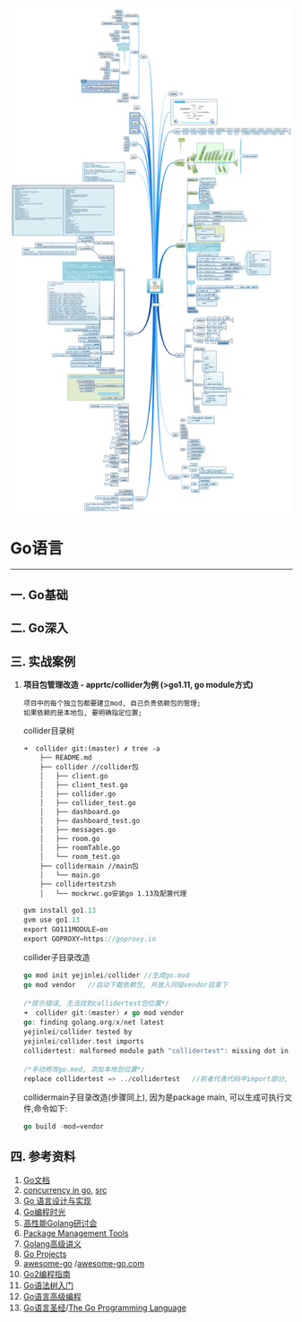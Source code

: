![](有关Go.png)

# Go语言

---

## 一. Go基础

## 二. Go深入

## 三. 实战案例

1. **项目包管理改造 - apprtc/collider为例 (>go1.11, go module方式)**

	```
	项目中的每个独立包都要建立mod, 自己负责依赖包的管理;
	如果依赖的是本地包, 要明确指定位置;
	```
	
	collider目录树
	```shell
	➜  collider git:(master) ✗ tree -a
		├── README.md
	  	├── collider //collider包
	  	│   ├── client.go
	  	│   ├── client_test.go
	  	│   ├── collider.go
	  	│   ├── collider_test.go
	  	│   ├── dashboard.go
	  	│   ├── dashboard_test.go
	  	│   ├── messages.go
	  	│   ├── room.go
	  	│   ├── roomTable.go
	  	│   └── room_test.go
	  	├── collidermain //main包
	  	│   └── main.go
	  	├── collidertestzsh
	  	│   └── mockrwc.go安装go 1.13及配置代理
	```
	
	```go
	gvm install go1.13 
	gvm use go1.13 
	export GO111MODULE=on
	export GOPROXY=https://goproxy.io
	```
	
	collider子目录改造
	```go
	go mod init yejinlei/collider //生成go.mod
	go mod vendor	//自动下载依赖包, 并放入同级vendor目录下
	
	/*提示错误, 无法找到collidertest包位置*/
	➜  collider git:(master) ✗ go mod vendor                    
	go: finding golang.org/x/net latest
	yejinlei/collider tested by
	yejinlei/collider.test imports
	collidertest: malformed module path "collidertest": missing dot in first path element
	 	 	 	 	 	 	 	 	 	 	 	 	 	 	 	 	 	 	 	
	/*手动修改go.mod, 添加本地包位置*/
	replace collidertest => ../collidertest   //前者代表代码中import部分, 后者代表相对位置
	```
	
	collidermain子目录改造(步骤同上), 因为是package main, 可以生成可执行文件,命令如下:
	
	```go
	go build -mod=vendor
	```
	

## 四. 参考资料

1. [Go文档](https://go-zh.org/doc/)
2. [concurrency in go](https://www.kancloud.cn/mutouzhang/go/596804), [src](https://github.com/kat-co/concurrency-in-go-src)
3. [Go 语言设计与实现](https://draveness.me/golang/)
4. [Go编程时光](http://golang.iswbm.com/en/latest/index.html)
5. [高性能Golang研讨会](https://www.cnblogs.com/sunsky303/p/11077634.html)
6. [Package Management Tools](https://github.com/golang/go/wiki/PackageManagementTools)
7. [Golang⾼级讲义](http://xiaorui.cc/static/golang_advance.pdf)
8. [Go Projects](https://github.com/golang/go/wiki/Projects)
9. [awesome-go](https://github.com/avelino/awesome-go) /[awesome-go.com](https://awesome-go.com/)
10. [Go2编程指南](https://chai2010.cn/go2-book/)
11. [Go语法树入门](https://github.com/chai2010/go-ast-book)
12. [Go语言高级编程](https://github.com/chai2010/advanced-go-programming-book)
13. [Go语言圣经](https://github.com/golang-china/gopl-zh)/[The Go Programming Language](http://www.gopl.io/)